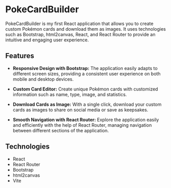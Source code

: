 # PokeCardBuilder

PokeCardBuilder is my first React application that allows you to create custom Pokémon cards and download them as images. It uses technologies such as Bootstrap, html2canvas, React, and React Router to provide an intuitive and engaging user experience.


## Features

- **Responsive Design with Bootstrap:** The application easily adapts to different screen sizes, providing a consistent user experience on both mobile and desktop devices.

- **Custom Card Editor:** Create unique Pokémon cards with customized information such as name, type, image, and statistics.

- **Download Cards as Image:** With a single click, download your custom cards as images to share on social media or save as keepsakes.

- **Smooth Navigation with React Router:** Explore the application easily and efficiently with the help of React Router, managing navigation between different sections of the application.



## Technologies
- React
- React Router
- Bootstrap
- html2canvas
- Vite
